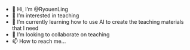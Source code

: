- 👋 Hi, I’m @RyouenLing
- 👀 I’m interested in teaching
- 🌱 I’m currently learning how to use AI to create the teaching materials that I need
- 💞️ I’m looking to collaborate on teaching
- 📫 How to reach me...

<!---
RyouenLing/RyouenLing is a ✨ special ✨ repository because its `README.md` (this file) appears on your GitHub profile.
You can click the Preview link to take a look at your changes.
--->
